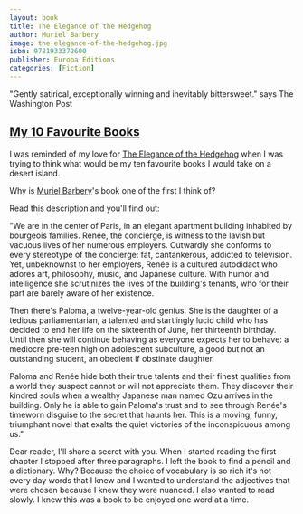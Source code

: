 ```yaml
---
layout: book
title: The Elegance of the Hedgehog
author: Muriel Barbery
image: the-elegance-of-the-hedgehog.jpg
isbn: 9781933372600
publisher: Europa Editions
categories: [Fiction]
---
```

"Gently satirical, exceptionally winning and inevitably bittersweet." says The Washington Post

## [My 10 Favourite Books](http://www.nytimes.com/2016/04/29/t-magazine/my-10-favorite-booksalan-cumming.html?_r=0)

I was reminded of my love for [The Elegance of the Hedgehog](https://www.chapters.indigo.ca/en-ca/books/the-elegance-of-the-hedgehog/9781933372600-item.html) when I was trying to think what would be my ten favourite books I would take on a desert island.

Why is [Muriel Barbery](http://www.europaeditions.com/author/48/muriel-barbery)'s book one of the first I think of?

Read this description and you'll find out:

"We are in the center of Paris, in an elegant apartment building inhabited by bourgeois families. Renée, the concierge, is witness to the lavish but vacuous lives of her numerous employers. Outwardly she conforms to every stereotype of the concierge: fat, cantankerous, addicted to television. Yet, unbeknownst to her employers, Renée is a cultured autodidact who adores art, philosophy, music, and Japanese culture. With humor and intelligence she scrutinizes the lives of the building's tenants, who for their part are barely aware of her existence.

Then there's Paloma, a twelve-year-old genius. She is the daughter of a tedious parliamentarian, a talented and startlingly lucid child who has decided to end her life on the sixteenth of June, her thirteenth birthday. Until then she will continue behaving as everyone expects her to behave: a mediocre pre-teen high on adolescent subculture, a good but not an outstanding student, an obedient if obstinate daughter.

Paloma and Renée hide both their true talents and their finest qualities from a world they suspect cannot or will not appreciate them. They discover their kindred souls when a wealthy Japanese man named Ozu arrives in the building. Only he is able to gain Paloma's trust and to see through Renée's timeworn disguise to the secret that haunts her. This is a moving, funny, triumphant novel that exalts the quiet victories of the inconspicuous among us."

Dear reader, I'll share a secret with you.  When I started reading the first chapter I stopped after three paragraphs. I left the book to find a pencil and a dictionary. Why? Because the choice of vocabulary is so rich it's not every day words that I knew and I wanted to understand the adjectives that were chosen because I knew they were nuanced. I also wanted to read slowly. I knew this was a book to be enjoyed one word at a time.
